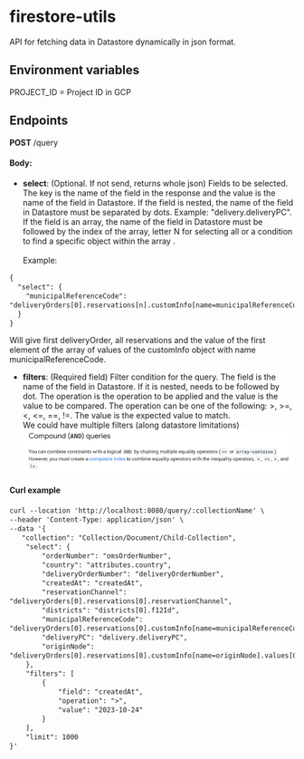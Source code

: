 # firestore-utils

API for fetching data in Datastore dynamically in json format.

## Environment variables
PROJECT_ID = Project ID in GCP <br/>

## Endpoints

**POST** /query


#### Body:
- **select**: (Optional. If not send, returns whole json) Fields to be selected. The key is the name of the field in the response and the value is the name of the field in Datastore. If the field is nested, the name of the field in Datastore must be separated by dots. Example: "delivery.deliveryPC". If the field is an array, the name of the field in Datastore must be followed by the index of the array, letter N for selecting all or a condition to find a specific object within the array . 
<br/> <br/> Example:
```
{
  "select": {
    "municipalReferenceCode": "deliveryOrders[0].reservations[n].customInfo[name=municipalReferenceCode].values[0]"
  }
}
```
Will give first deliveryOrder, all reservations and the value of the first element of the array of values of the customInfo object with name municipalReferenceCode.

- **filters**: (Required field) Filter condition for the query. The field is the name of the field in Datastore. If it is nested, needs to be followed by dot. The operation is the operation to be applied and the value is the value to be compared. The operation can be one of the following: >, >=, <, <=, ==, !=. The value is the expected value to match. 
  <br/> We could have multiple filters (along datastore limitations)
    ![img.png](img.png)

#### Curl example
```
curl --location 'http://localhost:8080/query/:collectionName' \
--header 'Content-Type: application/json' \
--data '{
   "collection": "Collection/Document/Child-Collection",
    "select": {
        "orderNumber": "omsOrderNumber",
        "country": "attributes.country",
        "deliveryOrderNumber": "deliveryOrderNumber",
        "createdAt": "createdAt",
        "reservationChannel": "deliveryOrders[0].reservations[0].reservationChannel",
        "districts": "districts[0].f12Id",
        "municipalReferenceCode": "deliveryOrders[0].reservations[0].customInfo[name=municipalReferenceCode].values[0]",
        "deliveryPC": "delivery.deliveryPC",
        "originNode": "deliveryOrders[0].reservations[0].customInfo[name=originNode].values[0]"
    },
    "filters": [
        {
            "field": "createdAt",
            "operation": ">",
            "value": "2023-10-24"
        }
    ],
    "limit": 1000
}'
```
